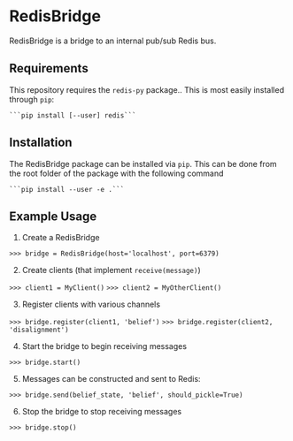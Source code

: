 # RedisBridge

RedisBridge is a bridge to an internal pub/sub Redis bus.

## Requirements

This repository requires the `redis-py` package..
This is most easily installed through `pip`:

    ```pip install [--user] redis```

## Installation

The RedisBridge package can be installed via `pip`.  This can be done from the root folder of the package with the following command

    ```pip install --user -e .```

## Example Usage

1. Create a RedisBridge

```>>> bridge = RedisBridge(host='localhost', port=6379)```

2. Create clients (that implement `receive(message)`)

```>>> client1 = MyClient()```
```>>> client2 = MyOtherClient()```

3. Register clients with various channels

```>>> bridge.register(client1, 'belief')```
```>>> bridge.register(client2, 'disalignment')```

4. Start the bridge to begin receiving messages

```>>> bridge.start()```

5. Messages can be constructed and sent to Redis:

```>>> bridge.send(belief_state, 'belief', should_pickle=True)```

6. Stop the bridge to stop receiving messages

```>>> bridge.stop()```
